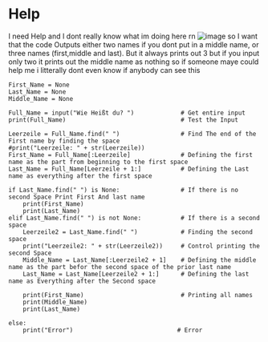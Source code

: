 # Help
I need Help and I dont really know what im doing here rn
![image](https://github.com/Fynn1st/Help/assets/139688921/d1ba17dc-6f46-4267-a9ae-aeae3336bc24)
so I want that the code Outputs either two names if you dont put in a middle name, or three names (first,middle and last). But it always prints out 3 but if you input only two it prints out the middle name as nothing 
so if someone maye could help me i litterally dont even know if anybody can see this 

    First_Name = None
    Last_Name = None
    Middle_Name = None

    Full_Name = input("Wie Heißt du? ")             # Get entire input
    print(Full_Name)                                # Test the Input

    Leerzeile = Full_Name.find(" ")                 # Find The end of the First name by finding the space
    #print("Leerzeile: " + str(Leerzeile))
    First_Name = Full_Name[:Leerzeile]              # Defining the first name as the part from beginning to the first space
    Last_Name = Full_Name[Leerzeile + 1:]           # Defining the Last name as everything after the first space

    if Last_Name.find(" ") is None:                 # If there is no second Space Print First And last name
        print(First_Name)
        print(Last_Name)
    elif Last_Name.find(" ") is not None:           # If there is a second space
        Leerzeile2 = Last_Name.find(" ")            # Finding the second space
        print("Leerzeile2: " + str(Leerzeile2))     # Control printing the second Space
        Middle_Name = Last_Name[:Leerzeile2 + 1]    # Defining the middle name as the part befor the second space of the prior last name
        Last_Name = Last_Name[Leerzeile2 + 1:]      # Defining the last name as Everything after the Second space

        print(First_Name)                           # Printing all names
        print(Middle_Name)
        print(Last_Name)

    else:
        print("Error")                             # Error


